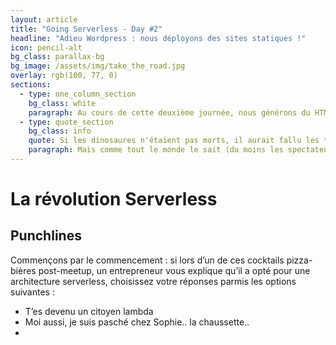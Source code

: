 ```yaml
---
layout: article
title: "Going Serverless - Day #2"
headline: "Adieu Wordpress : nous déployons des sites statiques !"
icon: pencil-alt
bg_class: parallax-bg
bg_image: /assets/img/take_the_road.jpg
overlay: rgb(100, 77, 0)
sections:
  - type: one_column_section
    bg_class: white
    paragraph: Au cours de cette deuxième journée, nous générons du HTML avec Metalsmith, un générateur de site statique phare basé sur node.JS.
  - type: quote_section
    bg_class: info
    quote: Si les dinosaures n'étaient pas morts, il aurait fallu les tuer ! - J.C Van Damme
    paragraph: Mais comme tout le monde le sait (du moins les spectateurs de Jurassic World) les dinosaures, c'est pas si facile à tuer !
---
```

# La révolution Serverless

## Punchlines

Commençons par le commencement : si lors d’un de ces cocktails pizza-bières post-meetup, un entrepreneur vous explique qu’il a opté pour une architecture serverless, choisissez votre réponses parmis les options suivantes : 


- T’es devenu un citoyen lambda
- Moi aussi, je suis pasché chez Sophie.. la chaussette..
- 

